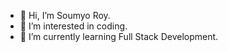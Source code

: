 - 👋 Hi, I’m Soumyo Roy.
- 👀 I’m interested in coding.
- 🌱 I’m currently learning Full Stack Development.

<!---
Soumyo78/Soumyo78 is a ✨ special ✨ repository because its `README.md` (this file) appears on your GitHub profile.
You can click the Preview link to take a look at your changes.
--->
